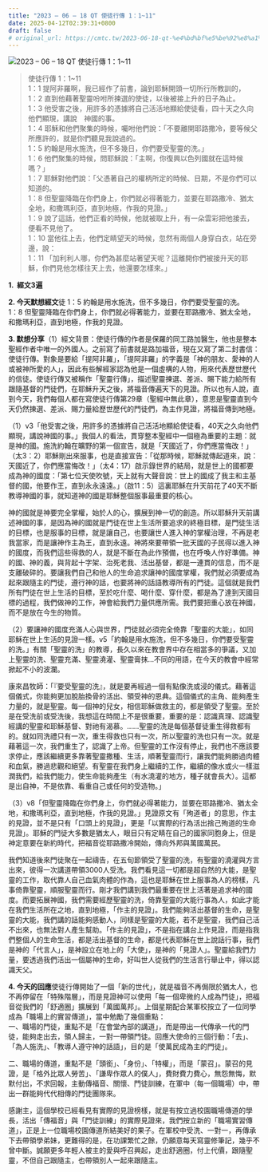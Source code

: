 ```yaml
---
title: "2023 – 06 – 18 QT 使徒行傳 1：1~11"
date: 2025-04-12T02:39:31+0800
draft: false
# original_url: https://cmtc.tw/2023-06-18-qt-%e4%bd%bf%e5%be%92%e8%a1%8c%e5%82%b3-1%ef%bc%9a111
---
```


![2023 – 06 – 18 QT 使徒行傳 1：1~11](/images/qt.jpg  "2023 – 06 – 18 QT 使徒行傳 1：1~11")

> 使徒行傳 1：1~11  
> 1：1 提阿非羅啊，我已經作了前書，論到耶穌開頭一切所行所教訓的，  
> 1：2 直到他藉著聖靈吩咐所揀選的使徒，以後被接上升的日子為止。  
> 1：3 他受害之後，用許多的憑據將自己活活地顯給使徒看，四十天之久向他們顯現，講說　神國的事。  
> 1：4 耶穌和他們聚集的時候，囑咐他們說：「不要離開耶路撒冷，要等候父所應許的，就是你們聽見我說過的。  
> 1：5 約翰是用水施洗，但不多幾日，你們要受聖靈的洗。」  
> 1：6 他們聚集的時候，問耶穌說：「主啊，你復興以色列國就在這時候嗎？」  
> 1：7 耶穌對他們說：「父憑著自己的權柄所定的時候、日期，不是你們可以知道的。  
> 1：8 但聖靈降臨在你們身上，你們就必得著能力，並要在耶路撒冷、猶太全地，和撒瑪利亞，直到地極，作我的見證。」  
> 1：9 說了這話，他們正看的時候，他就被取上升，有一朵雲彩把他接去，便看不見他了。  
> 1：10 當他往上去，他們定睛望天的時候，忽然有兩個人身穿白衣，站在旁邊，說：  
> 1：11 「加利利人哪，你們為甚麼站著望天呢？這離開你們被接升天的耶穌，你們見他怎樣往天上去，他還要怎樣來。」

**1.  經文3遍**

**2. 今天默想經文**徒 1：5 約翰是用水施洗，但不多幾日，你們要受聖靈的洗。  
1：8 但聖靈降臨在你們身上，你們就必得著能力，並要在耶路撒冷、猶太全地，和撒瑪利亞，直到地極，作我的見證。

**3. 默想分享**（1）經文背景：使徒行傳的作者是保羅的同工路加醫生，他也是整本聖經作者中唯一的外國人。之前寫了前書就是路加福音，現在又寫了第二封書信：使徒行傳。對象是要給「提阿非羅」，「提阿非羅」的字義是「神的朋友、愛神的人或被神所愛的人」，因此有些解經家認為他是一個虛構的人物，用來代表歷世歷代的信徒。使徒行傳又被稱作「聖靈行傳」，描述聖靈揀選、差派、賜下能力給所有跟隨基督的門徒們，在耶穌升天之後，將福音傳遍天下的見證。所以也有人說，直到今天，我們每個人都在寫使徒行傳第29章（聖經中無此章），意思是聖靈直到今天仍然揀選、差派、賜力量給歷世歷代的門徒們，為主作見證，將福音傳到地極。

（1）v3「他受害之後，用許多的憑據將自己活活地顯給使徒看，40天之久向他們顯現，講說神國的事。」我個人的看法，貫穿整本聖經中一個極為重要的主題：就是神的國。施洗約翰在曠野的第一個宣告，就是「天國近了，你們應當悔改！」（太3：2）耶穌剛出來服事，也是直接宣告：「從那時候，耶穌就傳起道來，說：天國近了，你們應當悔改！」（太4：17）啟示錄世界的結局，就是世上的國都要成為神的國度：「第七位天使吹號，天上就有大聲音說：世上的國成了我主和主基督的國，他要作王，直到永永遠遠。」（啟11：5）這裏耶穌在升天前花了40天不斷教導神國的事，就知道神的國是耶穌整個服事最重要的核心。

神的國就是神要完全掌權，始於人的心，擴展到神一切的創造。所以耶穌升天前講述神國的事，是因為神的國就是門徒在世上生活所要追求的終極目標，是門徒生活的目標，也是服事的目標，就是讓自己，也要讓世人進入神的掌權治理，不再是老我當家，而是讓神作主為王，直到永遠。神將來要帶領一批天國的子民得以進入神的國度，而我們這些得救的人，就是不斷在為此作預備，也在呼喚人作好準備。神的國、神的義，與背起十字架、治死老我、活出基督，都是一連貫的信息，而不是支離破碎的。要讓我們自己和他人的生命追求讓神的國度掌權，我們就必須要成為起來跟隨主的門徒，遵行神的話，也要將神的話語教導所有的門徒。這個就是我們所有門徒在世上生活的目標，至於吃什麼、喝什麼、穿什麼，都是為了達到天國目標的過程，我們做神的工作，神會給我們力量供應所需。我們要把重心放在神國，而不是放在今生的物質。

（2）要讓神的國度充滿人心與世界，門徒就必須完全倚靠「聖靈的大能」，如同耶穌在世上生活的見證一樣。v5「約翰是用水施洗，但不多幾日，你們要受聖靈的洗。」有關「聖靈的洗」的教導，長久以來在教會界中存在相當多的爭議，又加上聖靈的洗、聖靈充滿、聖靈澆灌、聖靈膏抹…不同的用語，在今天的教會中經常掀起不小的波瀾。

康來昌牧師：「『要受聖靈的洗』，就是要再經過一個有點像洗或浸的儀式。藉著這個儀式，你能夠更加脫胎換骨的活出、領受神的恩典。這個儀式的主角、能夠產生力量的，就是聖靈。每一個神的兒女，相信耶穌做救主的，都是領受了聖靈。至於是在受洗前或受洗後，我想這在時間上不是很重要，重要的是：認識真理、認識聖經講的聖靈和耶穌基督、對祂有渴慕。……聖靈的洗是每個基督徒重生得救都有的。就如同洗禮只有一次，重生得救也只有一次，所以聖靈的洗也只有一次。就是藉著這一次，我們重生了，認識了上帝。但聖靈的工作沒有停止，我們也不應該要求停止，應該繼續更多靠著聖靈撒種、生活，順著聖靈而行，讓我們能夠勝過肉體和血氣，勝過悲觀和絕望。有聖靈在我們身上繼續的工作，繼續的像水或火一樣滋潤我們，給我們能力，使生命能夠產生（有水澆灌的地方，種子就會長大）。這都是出自神，不是依靠、看重自己或任何的受造物。」

（3）v8「但聖靈降臨在你們身上，你們就必得著能力，並要在耶路撒冷、猶太全地，和撒瑪利亞，直到地極，作我的見證。」見證原文有「殉道者」的意思，作主的見證，並不是只有「口頭上的見證」，更是「以實際的行為活出捨己殉道的生命見證」。耶穌的門徒大多數是猶太人，眼目只有定睛在自己的國家同胞身上，但是神定意要在新約時代，把福音從耶路撒冷開始，傳向外邦與萬國萬民。

我們知道後來門徒聚在一起禱告，在五旬節領受了聖靈的洗，有聖靈的澆灌與方言出來，彼得一次講道帶領3000人受洗。我們看見這一切都是超自然的大能，是聖靈的工作，取代靠人自己血氣肉體的作為，這也是耶穌在世上服事為人的榜樣，凡事倚靠聖靈，順服聖靈而行。剛才我們講到我們最重要在世上活著是追求神的國度。而要拓展神國，我們需要經歷聖靈的洗，倚靠聖靈的大能行事為人，如此才能在我們生活所在之地，直到地極，「作主的見證」。我們能夠活出基督的生命，是聖靈的大能，我們講的話能夠感動人，同樣是聖靈的大能，若不是聖靈，我們自己活不出來，也無法對人產生幫助。「作主的見證」，不是指在講台上作見證，而是指我們整個人的生命生活，都是活出基督的生命，都是代表耶穌在世上說話行事，我們是神的「代言人」，是神設立在地上的「大使」，是神的「見證人」。聖靈給我們力量，要透過我們活出一個屬神的生命，好叫世人從我們的生活言行舉止中，得以認識天父。

**4. 今天的回應**使徒行傳開始了一個「新的世代」，就是福音不再侷限於猶太人，也不再停留在「特殊階層」，而是見證神可以使用「每一個卑微的人成為門徒」，把福音從我們的「舒適圈」擴展到「萬國萬邦」。上個星期配合某軍校按立了一位同學成為「職場上的實習傳道」，當中勉勵了幾個重點：  
一、職場的門徒，重點不是「在會堂內部的講道」，而是帶出一代傳承一代的門徒，能夠走出去，領人歸主，一對一帶領門徒。回應大使命的三個行動：「去」、「為人施洗」、「教導人遵守神的話語」，目的是「使萬民成為主的門徒」。

二、職場的傳道，重點不是「頭銜」、「身份」、「特權」，而是「蒙召」。蒙召的見證，是「格外比眾人勞苦」、「謙卑作眾人的僕人」，費財費力費心，無怨無悔，默默付出，不求回報，主動傳福音、關懷、門徒訓練，在軍中（每一個職場）中，帶出一群能夠代代相傳的門徒團隊來。

感謝主，這個學校已經看見有實際的見證榜樣，就是有按立過校園職場傳道的學長，活出「傳福音」與「門徒訓練」的實際見證來，我們按立新的「職場實習傳道」，正是上一位職場校園傳道所結美好的果子。在軍校中受洗、一對一，再傳承下去帶領學弟妹，更難得的是，在功課繁忙之餘，仍願意每天寫靈修筆記，幾乎不曾中斷。誠願更多年輕人被主的愛與呼召興起，走出舒適圈，付上代價，跟隨聖靈，不但自己跟隨主，也帶領別人一起來跟隨主。